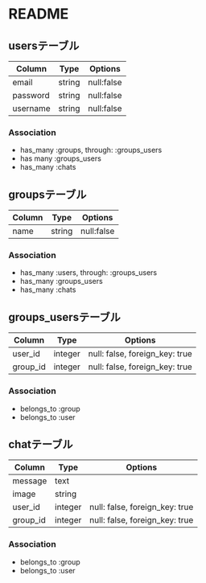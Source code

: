 # README

## usersテーブル
|Column|Type|Options|
|------|----|-------|
|email|string|null:false|
|password|string|null:false|
|username|string|null:false|
### Association
- has_many :groups, through:  :groups_users
- has many :groups_users
- has_many :chats

## groupsテーブル
|Column|Type|Options|
|------|----|-------|
|name|string|null:false|
### Association
- has_many :users, through:  :groups_users
- has_many :groups_users
- has_many :chats

## groups_usersテーブル
|Column|Type|Options|
|------|----|-------|
|user_id|integer|null: false, foreign_key: true|
|group_id|integer|null: false, foreign_key: true|
### Association
- belongs_to :group
- belongs_to :user
                  
## chatテーブル
|Column|Type|Options|
|------|----|-------|
|message|text||
|image|string||
|user_id|integer|null: false, foreign_key: true|
|group_id|integer|null: false, foreign_key: true|
### Association
- belongs_to :group 
- belongs_to :user 